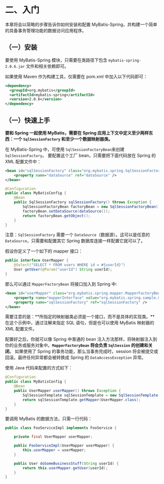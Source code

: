 # 二、入门

本章将会以简略的步骤告诉你如何安装和配置 MyBatis-Spring，并构建一个简单的具备事务管理功能的数据访问应用程序。

## （一）安装

要使用 MyBatis-Spring 模块，只需要在类路径下包含 `mybatis-spring-2.0.6.jar` 文件和相关依赖即可。

如果使用 Maven 作为构建工具，仅需要在 pom.xml 中加入以下代码即可：

```xml
<dependency>
  <groupId>org.mybatis</groupId>
  <artifactId>mybatis-spring</artifactId>
  <version>2.0.6</version>
</dependency>
```

## （一）快速上手

**要和 Spring 一起使用 MyBatis，需要在 Spring 应用上下文中定义至少两样东西：一个 `SqlSessionFactory` 和至少一个数据映射器类。**

在 MyBatis-Spring 中，可使用 `SqlSessionFactoryBean`来创建 `SqlSessionFactory`。 要配置这个工厂 bean，只需要把下面代码放在 Spring 的 XML 配置文件中：

```xml
<bean id="sqlSessionFactory" class="org.mybatis.spring.SqlSessionFactoryBean">
    <property name="dataSource" ref="dataSource" />
</bean>
```

```java
@Configuration
public class MyBatisConfig {
    @Bean
    public SqlSessionFactory sqlSessionFactory() throws Exception {
        SqlSessionFactoryBean factoryBean = new SqlSessionFactoryBean();
        factoryBean.setDataSource(dataSource());
        return factoryBean.getObject();
    }
}
```

注意：`SqlSessionFactory` 需要一个 `DataSource`（数据源）。这可以是任意的 `DataSource`，只需要和配置其它 Spring 数据库连接一样配置它就可以了。

假设你定义了一个如下的 mapper 接口：

```java
public interface UserMapper {
    @Select("SELECT * FROM users WHERE id = #{userId}")
    User getUser(@Param("userId") String userId);
}
```

那么可以通过 `MapperFactoryBean` 将接口加入到 Spring 中:

```xml
<bean id="userMapper" class="org.mybatis.spring.mapper.MapperFactoryBean">
    <property name="mapperInterface" value="org.mybatis.spring.sample.mapper.UserMapper" />
    <property name="sqlSessionFactory" ref="sqlSessionFactory" />
</bean>
```

需要注意的是：**所指定的映射器类必须是一个接口，而不是具体的实现类。**在这个示例中，通过注解来指定 SQL 语句，但是也可以使用 MyBatis 映射器的 XML 配置文件。

配置好之后，你就可以像 Spring 中普通的 bean 注入方法那样，将映射器注入到你的业务或服务对象中。**`MapperFactoryBean` 将会负责 `SqlSession` 的创建和关闭**。 如果使用了 Spring 的事务功能，那么当事务完成时，session 将会被提交或回滚。最终任何异常都会被转换成 Spring 的 `DataAccessException` 异常。

使用 Java 代码来配置的方式如下：

```java
@Configuration
public class MyBatisConfig {
    @Bean
    public UserMapper userMapper() throws Exception {
        SqlSessionTemplate sqlSessionTemplate = new SqlSessionTemplate(sqlSessionFactory());
        return sqlSessionTemplate.getMapper(UserMapper.class);
    }
}
```

要调用 MyBatis 的数据方法，只需一行代码：

```java
public class FooServiceImpl implements FooService {

    private final UserMapper userMapper;

    public FooServiceImpl(UserMapper userMapper) {
        this.userMapper = userMapper;
    }

    public User doSomeBusinessStuff(String userId) {
        return this.userMapper.getUser(userId);
    }
}
```